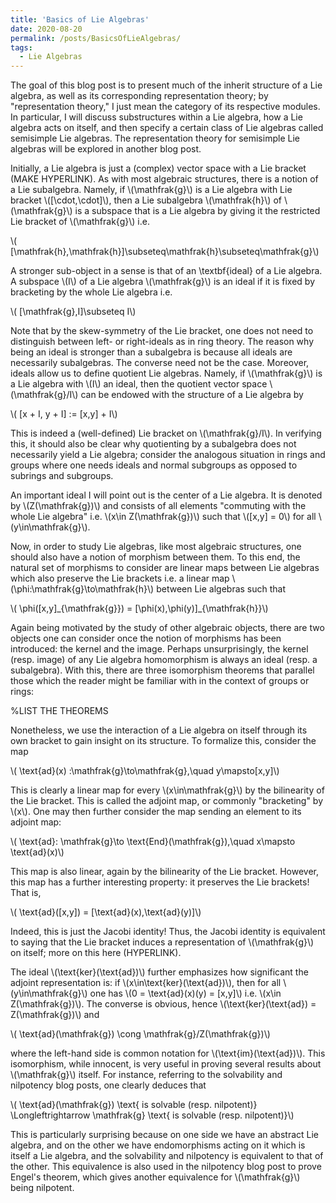 ```yaml
---
title: 'Basics of Lie Algebras'
date: 2020-08-20
permalink: /posts/BasicsOfLieAlgebras/
tags:
  - Lie Algebras
---
```


The goal of this blog post is to present much of the inherit structure of a Lie algebra, as well as its corresponding representation theory; by "representation theory," I just mean the category of its respective modules. In particular, I will discuss substructures within a Lie algebra, how a Lie algebra acts on itself, and then specify a certain class of Lie algebras called semisimple Lie algebras. The representation theory for semisimple Lie algebras will be explored in another blog post.

Initially, a Lie algebra is just a (complex) vector space with a Lie bracket (MAKE HYPERLINK). As with most algebraic structures, there is a notion of a Lie subalgebra. Namely, if \\(\mathfrak{g}\\) is a Lie algebra with Lie bracket \\([\cdot,\cdot]\\), then a Lie subalgebra \\(\mathfrak{h}\\) of \\(\mathfrak{g}\\) is a subspace that is a Lie algebra by giving it the restricted Lie bracket of \\(\mathfrak{g}\\) i.e.

\\(    [\mathfrak{h},\mathfrak{h}]\subseteq\mathfrak{h}\subseteq\mathfrak{g}\\)



A stronger sub-object in a sense is that of an \textbf{ideal} of a Lie algebra. A subspace \\(I\\) of a Lie algebra \\(\mathfrak{g}\\) is an ideal if it is fixed by bracketing by the whole Lie algebra i.e.

\\(    [\mathfrak{g},I]\subseteq I\\)


Note that by the skew-symmetry of the Lie bracket, one does not need to distinguish between left- or right-ideals as in ring theory. The reason why being an ideal is stronger than a subalgebra is because all ideals are necessarily subalgebras. The converse need not be the case. Moreover, ideals allow us to define quotient Lie algebras. Namely, if \\(\mathfrak{g}\\) is a Lie algebra with \\(I\\) an ideal, then the quotient vector space \\(\mathfrak{g}/I\\) can be endowed with the structure of a Lie algebra by

\\( [x + I, y + I] := [x,y] + I\\)

This is indeed a (well-defined) Lie bracket on \\(\mathfrak{g}/I\\). In verifying this, it should also be clear why quotienting by a subalgebra does not necessarily yield a Lie algebra; consider the analogous situation in rings and groups where one needs ideals and normal subgroups as opposed to subrings and subgroups.

An important ideal I will point out is the center of a Lie algebra. It is denoted by \\(Z(\mathfrak{g})\\) and consists of all elements "commuting with the whole Lie algebra" i.e. \\(x\in Z(\mathfrak{g})\\) such that \\([x,y] = 0\\) for all \\(y\in\mathfrak{g}\\).

Now, in order to study Lie algebras, like most algebraic structures, one should also have a notion of morphism between them. To this end, the natural set of morphisms to consider are linear maps between Lie algebras which also preserve the Lie brackets i.e. a linear map \\(\phi:\mathfrak{g}\to\mathfrak{h}\\) between Lie algebras such that

\\(    \phi([x,y]\_{\mathfrak{g}}) = [\phi(x),\phi(y)]\_{\mathfrak{h}}\\)

Again being motivated by the study of other algebraic objects, there are two objects one can consider once the notion of morphisms has been introduced: the kernel and the image. Perhaps unsurprisingly, the kernel (resp. image) of any Lie algebra homomorphism is always an ideal (resp. a subalgebra). With this, there are three isomorphism theorems that parallel those which the reader might be familiar with in the context of groups or rings:

%LIST THE THEOREMS



Nonetheless, we use the interaction of a Lie algebra on itself through its own bracket to gain insight on its structure. To formalize this, consider the map

\\(    \text{ad}(x) :\mathfrak{g}\to\mathfrak{g},\quad y\mapsto[x,y]\\)

This is clearly a linear map for every \\(x\in\mathfrak{g}\\) by the bilinearity of the Lie bracket. This is called the adjoint map, or commonly "bracketing" by \\(x\\). One may then further consider the map sending an element to its adjoint map:

\\(    \text{ad}: \mathfrak{g}\to \text{End}(\mathfrak{g}),\quad x\mapsto \text{ad}(x)\\)

This map is also linear, again by the bilinearity of the Lie bracket. However, this map has a further interesting property: it preserves the Lie brackets! That is,

\\(    \text{ad}([x,y]) = [\text{ad}(x),\text{ad}(y)]\\)

Indeed, this is just the Jacobi identity! Thus, the Jacobi identity is equivalent to saying that the Lie bracket induces a representation of \\(\mathfrak{g}\\) on itself; more on this here (HYPERLINK).

The ideal \\(\text{ker}(\text{ad})\\) further emphasizes how significant the adjoint representation is: if \\(x\in\text{ker}(\text{ad})\\), then for all \\(y\in\mathfrak{g}\\) one has \\(0 = \text{ad}(x)(y) = [x,y]\\) i.e. \\(x\in Z(\mathfrak{g})\\). The converse is obvious, hence \\(\text{ker}(\text{ad}) = Z(\mathfrak{g})\\) and 

\\(    \text{ad}(\mathfrak{g}) \cong \mathfrak{g}/Z(\mathfrak{g})\\)

where the left-hand side is common notation for \\(\text{im}(\text{ad})\\). This isomorphism, while innocent, is very useful in proving several results about \\(\mathfrak{g}\\) itself. For instance, referring to the solvability and nilpotency blog posts, one clearly deduces that

\\(    \text{ad}(\mathfrak{g}) \text{ is solvable (resp. nilpotent)} \Longleftrightarrow \mathfrak{g} \text{ is solvable (resp. nilpotent)}\\)

This is particularly surprising because on one side we have an abstract Lie algebra, and on the other we have endomorphisms acting on it which is itself a Lie algebra, and the solvability and nilpotency is equivalent to that of the other. This equivalence is also used in the nilpotency blog post to prove Engel's theorem, which gives another equivalence for \\(\mathfrak{g}\\) being nilpotent.
